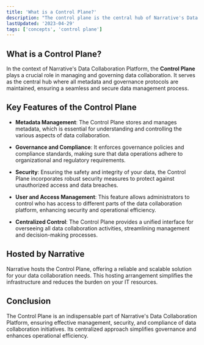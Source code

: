 ```yaml
---
title: 'What is a Control Plane?'
description: "The control plane is the central hub of Narrative's Data Collaboration Platform, providing a unified interface for managing and governing data collaboration."
lastUpdated: '2023-04-29'
tags: ['concepts', 'control plane']
---
```


## What is a Control Plane?

In the context of Narrative's Data Collaboration Platform, the **Control Plane** plays a crucial role in managing and governing data collaboration. It serves as the central hub where all metadata and governance protocols are maintained, ensuring a seamless and secure data management process.

## Key Features of the Control Plane

- **Metadata Management**: The Control Plane stores and manages metadata, which is essential for understanding and controlling the various aspects of data collaboration.

- **Governance and Compliance**: It enforces governance policies and compliance standards, making sure that data operations adhere to organizational and regulatory requirements.

- **Security**: Ensuring the safety and integrity of your data, the Control Plane incorporates robust security measures to protect against unauthorized access and data breaches.

- **User and Access Management**: This feature allows administrators to control who has access to different parts of the data collaboration platform, enhancing security and operational efficiency.

- **Centralized Control**: The Control Plane provides a unified interface for overseeing all data collaboration activities, streamlining management and decision-making processes.

## Hosted by Narrative

Narrative hosts the Control Plane, offering a reliable and scalable solution for your data collaboration needs. This hosting arrangement simplifies the infrastructure and reduces the burden on your IT resources.

## Conclusion

The Control Plane is an indispensable part of Narrative's Data Collaboration Platform, ensuring effective management, security, and compliance of data collaboration initiatives. Its centralized approach simplifies governance and enhances operational efficiency.
